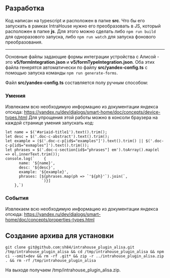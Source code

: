 ## Разработка

Код написан на typescript и расположен в папке **src**. Что бы его запускать в рамках IntraHouse нужно его преобразовать в JS, который расположен в папке **js**. Для этого можно сделать либо `npm run build` для одноразового запуска, либо `npm run watch` для запуска фонового преобразования.

-----
Основные файлы задающие формы интеграции устройства с Алисой - это **v5/formIntegration.json** и **v5/formTypeIntegration.json**.
Оба этих файла генерятся автоматически по файлу **src/yandex-config.ts** с помощью запуска команды `npm run generate-forms`.

Файл **src/yandex-config.ts** составляется полу ручным способом:

### Умения

Извлекаем всю необходимую информацию из документации яндекса отсюда: https://yandex.ru/dev/dialogs/smart-home/doc/concepts/device-types.html
Для упрощения этой работы можно в консоли браузера на каждой странице умения запускать код:
```
let name = $('#ariaid-title1').text().trim();
let desc = $('.doc-c-abstract').text().trim();
let example = ($('.doc-c-p[id$="examples"]').text().trim() || $('.doc-c-p[id$="exmaples"]').text().trim());
let phrases = $('.doc-c-section[id$="phrases"] em').toArray().map(el => el.innerText.trim());
console.log(`    {
      name: '${name}',
      desc: '${desc}',
      example: '${example}',
      phrases: [${phrases.map(ph => `'${ph}'`).join(`,
                `)}]
    },`)
```
### События

Извлекаем всю необходимую информацию из документации яндекса отсюда: https://yandex.ru/dev/dialogs/smart-home/doc/concepts/properties-types.html

## Создание архива для установки

```
git clone git@github.com:sh84/intrahouse_plugin_alisa.git /tmp/intrahouse_plugin_alisa && cd /tmp/intrahouse_plugin_alisa && npm ci --omit=dev && rm -rf .git* && zip -r ../intrahouse_plugin_alisa.zip . && rm -rf /tmp/intrahouse_plugin_alisa 
```
На выходе получаем /tmp/intrahouse_plugin_alisa.zip.